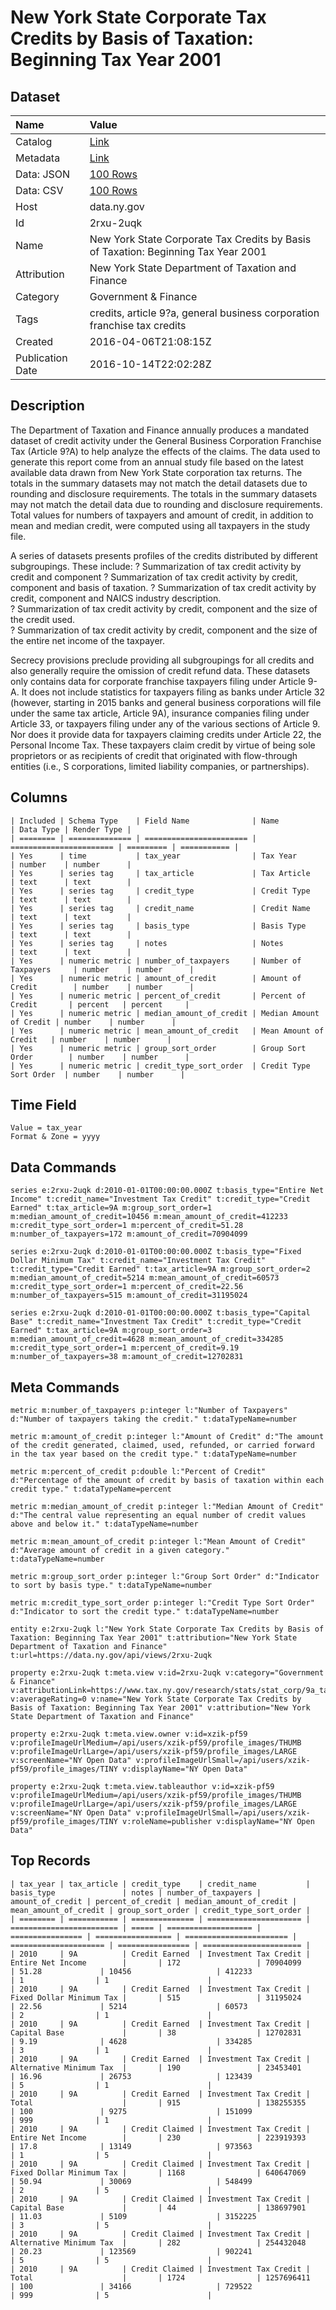# New York State Corporate Tax Credits by Basis of Taxation: Beginning Tax Year 2001

## Dataset

| Name | Value |
| :--- | :---- |
| Catalog | [Link](https://catalog.data.gov/dataset/new-york-state-corporate-tax-credits-by-basis-of-taxation-beginning-tax-year-2001) |
| Metadata | [Link](https://data.ny.gov/api/views/2rxu-2uqk) |
| Data: JSON | [100 Rows](https://data.ny.gov/api/views/2rxu-2uqk/rows.json?max_rows=100) |
| Data: CSV | [100 Rows](https://data.ny.gov/api/views/2rxu-2uqk/rows.csv?max_rows=100) |
| Host | data.ny.gov |
| Id | 2rxu-2uqk |
| Name | New York State Corporate Tax Credits by Basis of Taxation: Beginning Tax Year 2001 |
| Attribution | New York State Department of Taxation and Finance |
| Category | Government & Finance |
| Tags | credits, article 9?a, general business corporation franchise tax credits |
| Created | 2016-04-06T21:08:15Z |
| Publication Date | 2016-10-14T22:02:28Z |

## Description

The Department of Taxation and Finance annually produces a mandated dataset of credit activity under the General Business Corporation Franchise Tax (Article 9?A) to help analyze the effects of the claims. 
The data used to generate this report come from an annual study file based on the latest available data drawn from New York State corporation tax returns.  The totals in the summary datasets may not match the detail datasets due to rounding and disclosure requirements.  The totals in the summary datasets may not match the detail data due to rounding and disclosure requirements.  Total values for numbers of taxpayers and amount of credit, in addition to mean and median credit, were computed using all taxpayers in the study file.

A series of datasets presents profiles of the credits distributed by different subgroupings. These include:
?	Summarization of tax credit activity by credit and component
?	Summarization of tax credit activity by credit, component and basis of taxation.
?	Summarization of tax credit activity by credit, component and NAICS industry description.  
?	Summarization of tax credit activity by credit, component and the size of the credit used.  
?	Summarization of tax credit activity by credit, component and the size of the entire net income of the taxpayer.  

Secrecy provisions preclude providing all subgroupings for all credits and also generally require the omission of credit refund data.  These datasets only contains data for corporate franchise taxpayers filing under Article 9-A. It does not include statistics for taxpayers filing as banks under Article 32 (however, starting in 2015 banks and general business corporations will file under the same tax article, Article 9A), insurance companies filing under Article 33, or taxpayers filing under any of the various sections of Article 9. Nor does it provide data for taxpayers claiming credits under Article 22, the Personal Income Tax.  These taxpayers claim credit by virtue of being sole proprietors or as recipients of credit that originated with flow-through entities (i.e., S corporations, limited liability companies, or partnerships).

## Columns

```ls
| Included | Schema Type    | Field Name              | Name                    | Data Type | Render Type |
| ======== | ============== | ======================= | ======================= | ========= | =========== |
| Yes      | time           | tax_year                | Tax Year                | number    | number      |
| Yes      | series tag     | tax_article             | Tax Article             | text      | text        |
| Yes      | series tag     | credit_type             | Credit Type             | text      | text        |
| Yes      | series tag     | credit_name             | Credit Name             | text      | text        |
| Yes      | series tag     | basis_type              | Basis Type              | text      | text        |
| Yes      | series tag     | notes                   | Notes                   | text      | text        |
| Yes      | numeric metric | number_of_taxpayers     | Number of Taxpayers     | number    | number      |
| Yes      | numeric metric | amount_of_credit        | Amount of Credit        | number    | number      |
| Yes      | numeric metric | percent_of_credit       | Percent of Credit       | percent   | percent     |
| Yes      | numeric metric | median_amount_of_credit | Median Amount of Credit | number    | number      |
| Yes      | numeric metric | mean_amount_of_credit   | Mean Amount of Credit   | number    | number      |
| Yes      | numeric metric | group_sort_order        | Group Sort Order        | number    | number      |
| Yes      | numeric metric | credit_type_sort_order  | Credit Type Sort Order  | number    | number      |
```

## Time Field

```ls
Value = tax_year
Format & Zone = yyyy
```

## Data Commands

```ls
series e:2rxu-2uqk d:2010-01-01T00:00:00.000Z t:basis_type="Entire Net Income" t:credit_name="Investment Tax Credit" t:credit_type="Credit Earned" t:tax_article=9A m:group_sort_order=1 m:median_amount_of_credit=10456 m:mean_amount_of_credit=412233 m:credit_type_sort_order=1 m:percent_of_credit=51.28 m:number_of_taxpayers=172 m:amount_of_credit=70904099

series e:2rxu-2uqk d:2010-01-01T00:00:00.000Z t:basis_type="Fixed Dollar Minimum Tax" t:credit_name="Investment Tax Credit" t:credit_type="Credit Earned" t:tax_article=9A m:group_sort_order=2 m:median_amount_of_credit=5214 m:mean_amount_of_credit=60573 m:credit_type_sort_order=1 m:percent_of_credit=22.56 m:number_of_taxpayers=515 m:amount_of_credit=31195024

series e:2rxu-2uqk d:2010-01-01T00:00:00.000Z t:basis_type="Capital Base" t:credit_name="Investment Tax Credit" t:credit_type="Credit Earned" t:tax_article=9A m:group_sort_order=3 m:median_amount_of_credit=4628 m:mean_amount_of_credit=334285 m:credit_type_sort_order=1 m:percent_of_credit=9.19 m:number_of_taxpayers=38 m:amount_of_credit=12702831
```

## Meta Commands

```ls
metric m:number_of_taxpayers p:integer l:"Number of Taxpayers" d:"Number of taxpayers taking the credit." t:dataTypeName=number

metric m:amount_of_credit p:integer l:"Amount of Credit" d:"The amount of the credit generated, claimed, used, refunded, or carried forward in the tax year based on the credit type." t:dataTypeName=number

metric m:percent_of_credit p:double l:"Percent of Credit" d:"Percentage of the amount of credit by basis of taxation within each credit type." t:dataTypeName=percent

metric m:median_amount_of_credit p:integer l:"Median Amount of Credit" d:"The central value representing an equal number of credit values above and below it." t:dataTypeName=number

metric m:mean_amount_of_credit p:integer l:"Mean Amount of Credit" d:"Average amount of credit in a given category." t:dataTypeName=number

metric m:group_sort_order p:integer l:"Group Sort Order" d:"Indicator to sort by basis type." t:dataTypeName=number

metric m:credit_type_sort_order p:integer l:"Credit Type Sort Order" d:"Indicator to sort the credit type." t:dataTypeName=number

entity e:2rxu-2uqk l:"New York State Corporate Tax Credits by Basis of Taxation: Beginning Tax Year 2001" t:attribution="New York State Department of Taxation and Finance" t:url=https://data.ny.gov/api/views/2rxu-2uqk

property e:2rxu-2uqk t:meta.view v:id=2rxu-2uqk v:category="Government & Finance" v:attributionLink=https://www.tax.ny.gov/research/stats/stat_corp/9a_tax_credits/article_9a_general_business_corporation_franchise_tax_credits_through_tax_year_2012.htm v:averageRating=0 v:name="New York State Corporate Tax Credits by Basis of Taxation: Beginning Tax Year 2001" v:attribution="New York State Department of Taxation and Finance"

property e:2rxu-2uqk t:meta.view.owner v:id=xzik-pf59 v:profileImageUrlMedium=/api/users/xzik-pf59/profile_images/THUMB v:profileImageUrlLarge=/api/users/xzik-pf59/profile_images/LARGE v:screenName="NY Open Data" v:profileImageUrlSmall=/api/users/xzik-pf59/profile_images/TINY v:displayName="NY Open Data"

property e:2rxu-2uqk t:meta.view.tableauthor v:id=xzik-pf59 v:profileImageUrlMedium=/api/users/xzik-pf59/profile_images/THUMB v:profileImageUrlLarge=/api/users/xzik-pf59/profile_images/LARGE v:screenName="NY Open Data" v:profileImageUrlSmall=/api/users/xzik-pf59/profile_images/TINY v:roleName=publisher v:displayName="NY Open Data"
```

## Top Records

```ls
| tax_year | tax_article | credit_type    | credit_name           | basis_type               | notes | number_of_taxpayers | amount_of_credit | percent_of_credit | median_amount_of_credit | mean_amount_of_credit | group_sort_order | credit_type_sort_order | 
| ======== | =========== | ============== | ===================== | ======================== | ===== | =================== | ================ | ================= | ======================= | ===================== | ================ | ====================== | 
| 2010     | 9A          | Credit Earned  | Investment Tax Credit | Entire Net Income        |       | 172                 | 70904099         | 51.28             | 10456                   | 412233                | 1                | 1                      | 
| 2010     | 9A          | Credit Earned  | Investment Tax Credit | Fixed Dollar Minimum Tax |       | 515                 | 31195024         | 22.56             | 5214                    | 60573                 | 2                | 1                      | 
| 2010     | 9A          | Credit Earned  | Investment Tax Credit | Capital Base             |       | 38                  | 12702831         | 9.19              | 4628                    | 334285                | 3                | 1                      | 
| 2010     | 9A          | Credit Earned  | Investment Tax Credit | Alternative Minimum Tax  |       | 190                 | 23453401         | 16.96             | 26753                   | 123439                | 5                | 1                      | 
| 2010     | 9A          | Credit Earned  | Investment Tax Credit | Total                    |       | 915                 | 138255355        | 100               | 9275                    | 151099                | 999              | 1                      | 
| 2010     | 9A          | Credit Claimed | Investment Tax Credit | Entire Net Income        |       | 230                 | 223919393        | 17.8              | 13149                   | 973563                | 1                | 5                      | 
| 2010     | 9A          | Credit Claimed | Investment Tax Credit | Fixed Dollar Minimum Tax |       | 1168                | 640647069        | 50.94             | 30069                   | 548499                | 2                | 5                      | 
| 2010     | 9A          | Credit Claimed | Investment Tax Credit | Capital Base             |       | 44                  | 138697901        | 11.03             | 5109                    | 3152225               | 3                | 5                      | 
| 2010     | 9A          | Credit Claimed | Investment Tax Credit | Alternative Minimum Tax  |       | 282                 | 254432048        | 20.23             | 123569                  | 902241                | 5                | 5                      | 
| 2010     | 9A          | Credit Claimed | Investment Tax Credit | Total                    |       | 1724                | 1257696411       | 100               | 34166                   | 729522                | 999              | 5                      | 
```